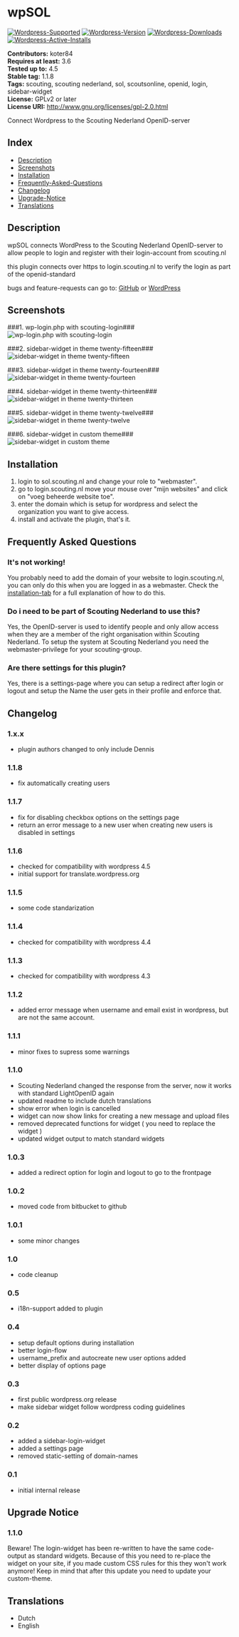 # wpSOL #
[![Wordpress-Supported](https://img.shields.io/wordpress/v/wpsol.svg)](https://wordpress.org/plugins/wpsol/)
[![Wordpress-Version](https://img.shields.io/wordpress/plugin/v/wpsol.svg)](https://wordpress.org/plugins/wpsol/)
[![Wordpress-Downloads](https://img.shields.io/wordpress/plugin/dt/wpsol.svg)](https://wordpress.org/plugins/wpsol/)
[![Wordpress-Active-Installs](https://img.shields.io/wordpress/plugin/ai/wpsol.svg)](https://wordpress.org/plugins/wpsol/)

**Contributors:** koter84  
**Requires at least:** 3.6  
**Tested up to:** 4.5  
**Stable tag:** 1.1.8  
**Tags:** scouting, scouting nederland, sol, scoutsonline, openid, login, sidebar-widget  
**License:** GPLv2 or later  
**License URI:** http://www.gnu.org/licenses/gpl-2.0.html  

Connect Wordpress to the Scouting Nederland OpenID-server

## Index ##

* [Description](#description)
* [Screenshots](#screenshots)
* [Installation](#installation)
* [Frequently-Asked-Questions](#frequently-asked-questions)
* [Changelog](#changelog)
* [Upgrade-Notice](#upgrade-notice)
* [Translations](#translations)

## Description ##

wpSOL connects WordPress to the Scouting Nederland OpenID-server to allow people to login and register with their login-account from scouting.nl

this plugin connects over https to login.scouting.nl to verify the login as part of the openid-standard

bugs and feature-requests can go to: [GitHub](https://github.com/koter84/wpSOL/issues) or [WordPress](https://wordpress.org/support/plugin/wpsol)

## Screenshots ##

###1. wp-login.php with scouting-login###
![wp-login.php with scouting-login](https://ps.w.org/wpsol/assets/screenshot-1.png?rev=20160418)

###2. sidebar-widget in theme twenty-fifteen###
![sidebar-widget in theme twenty-fifteen](https://ps.w.org/wpsol/assets/screenshot-2.png?rev=20160418)

###3. sidebar-widget in theme twenty-fourteen###
![sidebar-widget in theme twenty-fourteen](https://ps.w.org/wpsol/assets/screenshot-3.png?rev=20160418)

###4. sidebar-widget in theme twenty-thirteen###
![sidebar-widget in theme twenty-thirteen](https://ps.w.org/wpsol/assets/screenshot-4.png?rev=20160418)

###5. sidebar-widget in theme twenty-twelve###
![sidebar-widget in theme twenty-twelve](https://ps.w.org/wpsol/assets/screenshot-5.png?rev=20160418)

###6. sidebar-widget in custom theme###
![sidebar-widget in custom theme](https://ps.w.org/wpsol/assets/screenshot-6.png?rev=20160418)


## Installation ##

1. login to sol.scouting.nl and change your role to "webmaster". 
1. go to login.scouting.nl move your mouse over "mijn websites" and click on "voeg beheerde website toe".
1. enter the domain which is setup for wordpress and select the organization you want to give access.
1. install and activate the plugin, that's it.

## Frequently Asked Questions ##

### It's not working! ###

You probably need to add the domain of your website to login.scouting.nl, you can only do this when you are logged in as a webmaster.
Check the [installation-tab](https://wordpress.org/plugins/wpsol/installation/) for a full explanation of how to do this.

### Do i need to be part of Scouting Nederland to use this? ###

Yes, the OpenID-server is used to identify people and only allow access when they are a member of the right organisation within Scouting Nederland.
To setup the system at Scouting Nederland you need the webmaster-privilege for your scouting-group.

### Are there settings for this plugin? ###

Yes, there is a settings-page where you can setup a redirect after login or logout and setup the Name the user gets in their profile and enforce that.

## Changelog ##

### 1.x.x ###
* plugin authors changed to only include Dennis

### 1.1.8 ###
* fix automatically creating users

### 1.1.7 ###
* fix for disabling checkbox options on the settings page
* return an error message to a new user when creating new users is disabled in settings

### 1.1.6 ###
* checked for compatibility with wordpress 4.5
* initial support for translate.wordpress.org

### 1.1.5 ###
* some code standarization

### 1.1.4 ###
* checked for compatibility with wordpress 4.4

### 1.1.3 ###
* checked for compatibility with wordpress 4.3

### 1.1.2 ###
* added error message when username and email exist in wordpress, but are not the same account.

### 1.1.1 ###
* minor fixes to supress some warnings

### 1.1.0 ###
* Scouting Nederland changed the response from the server, now it works with standard LightOpenID again
* updated readme to include dutch translations
* show error when login is cancelled
* widget can now show links for creating a new message and upload files
* removed deprecated functions for widget ( you need to replace the widget )
* updated widget output to match standard widgets

### 1.0.3 ###
* added a redirect option for login and logout to go to the frontpage

### 1.0.2 ###
* moved code from bitbucket to github

### 1.0.1 ###
* some minor changes

### 1.0 ###
* code cleanup

### 0.5 ###
* i18n-support added to plugin

### 0.4 ###
* setup default options during installation
* better login-flow
* username_prefix and autocreate new user options added
* better display of options page

### 0.3 ###
* first public wordpress.org release
* make sidebar widget follow wordpress coding guidelines

### 0.2 ###
* added a sidebar-login-widget
* added a settings page
* removed static-setting of domain-names

### 0.1 ###
* initial internal release

## Upgrade Notice ##

### 1.1.0 ###
Beware! The login-widget has been re-written to have the same code-output as standard widgets.
Because of this you need to re-place the widget on your site, if you made custom CSS rules for this they won't work anymore!
Keep in mind that after this update you need to update your custom-theme.

## Translations ##

* Dutch
* English


